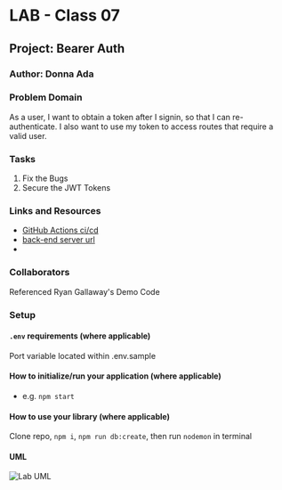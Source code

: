 # LAB - Class 07

## Project: Bearer Auth

### Author: Donna Ada

### Problem Domain

As a user, I want to obtain a token after I signin, so that I can re-authenticate. I also want to use my token to access routes that require a valid user.

### Tasks

1. Fix the Bugs
2. Secure the JWT Tokens

### Links and Resources

- [GitHub Actions ci/cd](https://github.com/donnaada/basic-auth/actions)
- [back-end server url](https://api-server-6a4s.onrender.com)
-

### Collaborators

Referenced Ryan Gallaway's Demo Code

### Setup

#### `.env` requirements (where applicable)

Port variable located within .env.sample

#### How to initialize/run your application (where applicable)

- e.g. `npm start`

#### How to use your library (where applicable)

Clone repo, `npm i`, `npm run db:create`, then run `nodemon` in terminal

#### UML

![Lab UML](./assets/uml.png)

